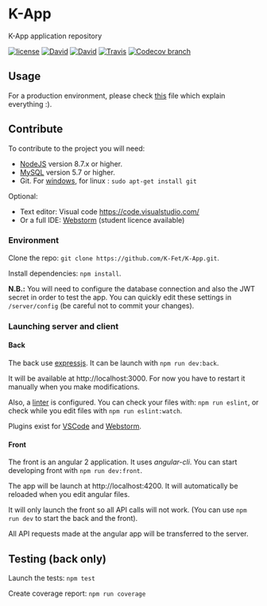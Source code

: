 # K-App
K-App application repository

[![license](https://img.shields.io/github/license/K-Fet/K-App.svg)](./LICENSE.md)
[![David](https://img.shields.io/david/K-Fet/K-App.svg)](https://david-dm.org/K-Fet/K-App)
[![David](https://img.shields.io/david/dev/K-Fet/K-App.svg)](https://david-dm.org/K-Fet/K-App)
[![Travis](https://img.shields.io/travis/K-Fet/K-App.svg)](https://travis-ci.org/K-Fet/K-App)
[![Codecov branch](https://img.shields.io/codecov/c/github/K-Fet/K-App.svg)](https://codecov.io/gh/K-Fet/K-App/)

## Usage

For a production environment, please check [this](./docs/QuickDeployment.md) file 
which explain everything :).

## Contribute

To contribute to the project you will need:
- [NodeJS](https://nodejs.org/en/) version 8.7.x or higher.
- [MySQL](https://dev.mysql.com/downloads/mysql) version 5.7 or higher.
- Git. For [windows](https://git-scm.com/downloads), for linux : `sudo apt-get install git`

Optional:
- Text editor: Visual code https://code.visualstudio.com/
- Or a full IDE: [Webstorm](https://www.jetbrains.com/webstorm/)
    (student licence available) 

### Environment

Clone the repo: `git clone https://github.com/K-Fet/K-App.git`.

Install dependencies: `npm install`.

**N.B.:** You will need to configure the database connection and 
also the JWT secret in order to test the app. 
You can quickly edit these settings in `/server/config` (be careful not to commit your changes).

### Launching server and client

#### Back

The back use [expressjs](https://expressjs.com). 
It can be launch with `npm run dev:back`.

It will be available at http://localhost:3000.
For now you have to restart it manually when you make modifications.

Also, a [linter](https://en.wikipedia.org/wiki/Lint_(software)) is configured.
You can check your files with: `npm run eslint`, or check while you edit files with
`npm run eslint:watch`.

Plugins exist for [VSCode](https://marketplace.visualstudio.com/items?itemName=dbaeumer.vscode-eslint)
and [Webstorm](http://plugins.jetbrains.com/plugin/7494).


#### Front

The front is an angular 2 application. It uses _angular-cli_.
You can start developing front with `npm run dev:front`.

The app will be launch at http://localhost:4200. 
It will automatically be reloaded when you edit angular files. 

It will only launch the front so all API calls will not work.
(You can use `npm run dev` to start the back and the front).

All API requests made at the angular app will be transferred to the server.


## Testing (back only)

Launch the tests: `npm test`

Create coverage report: `npm run coverage`
